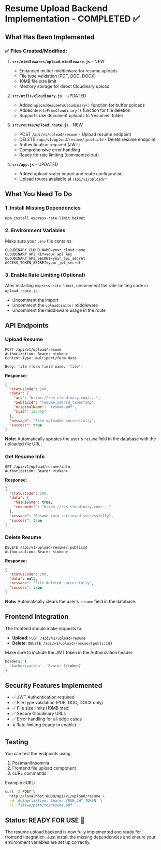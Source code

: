 # Resume Upload Backend Implementation - COMPLETED ✅

## What Has Been Implemented

### ✅ Files Created/Modified:

1. **`src/middlewares/upload.middleware.js`** - NEW
   - Enhanced multer middleware for resume uploads
   - File type validation (PDF, DOC, DOCX)
   - 10MB file size limit
   - Memory storage for direct Cloudinary upload

2. **`src/utils/cloudinary.js`** - UPDATED
   - Added `uploadResumeToCloudinary()` function for buffer uploads
   - Added `deleteFromCloudinary()` function for file deletion
   - Supports raw document uploads to 'resumes' folder

3. **`src/routes/upload.route.js`** - NEW
   - POST `/api/v1/upload/resume` - Upload resume endpoint
   - DELETE `/api/v1/upload/resume/:publicId` - Delete resume endpoint
   - Authentication required (JWT)
   - Comprehensive error handling
   - Ready for rate limiting (commented out)

4. **`src/app.js`** - UPDATED
   - Added upload router import and route configuration
   - Upload routes available at `/api/v1/upload/*`

## What You Need To Do

### 1. Install Missing Dependencies
```bash
npm install express-rate-limit helmet
```

### 2. Environment Variables
Make sure your `.env` file contains:
```env
CLOUDINARY_CLOUD_NAME=your_cloud_name
CLOUDINARY_API_KEY=your_api_key
CLOUDINARY_API_SECRET=your_api_secret
ACCESS_TOKEN_SECRET=your_jwt_secret
```

### 3. Enable Rate Limiting (Optional)
After installing `express-rate-limit`, uncomment the rate limiting code in `upload.route.js`:
- Uncomment the import
- Uncomment the `uploadLimiter` middleware
- Uncomment the middleware usage in the route

## API Endpoints

### Upload Resume
```
POST /api/v1/upload/resume
Authorization: Bearer <token>
Content-Type: multipart/form-data

Body: file (form field name: 'file')
```

**Response:**
```json
{
  "statusCode": 200,
  "data": {
    "url": "https://res.cloudinary.com/...",
    "publicId": "resume_userId_timestamp",
    "originalName": "resume.pdf",
    "size": 1234567
  },
  "message": "File uploaded successfully",
  "success": true
}
```

**Note:** Automatically updates the user's `resume` field in the database with the uploaded file URL.

### Get Resume Info
```
GET /api/v1/upload/resume/info
Authorization: Bearer <token>
```

**Response:**
```json
{
  "statusCode": 200,
  "data": {
    "hasResume": true,
    "resumeUrl": "https://res.cloudinary.com/..."
  },
  "message": "Resume info retrieved successfully",
  "success": true
}
```

### Delete Resume
```
DELETE /api/v1/upload/resume/:publicId
Authorization: Bearer <token>
```

**Response:**
```json
{
  "statusCode": 200,
  "data": null,
  "message": "File deleted successfully",
  "success": true
}
```

**Note:** Automatically clears the user's `resume` field in the database.

## Frontend Integration

The frontend should make requests to:
- **Upload**: `POST /api/v1/upload/resume`
- **Delete**: `DELETE /api/v1/upload/resume/{publicId}`

Make sure to include the JWT token in the Authorization header:
```javascript
headers: {
  'Authorization': `Bearer ${token}`
}
```

## Security Features Implemented

- ✅ JWT Authentication required
- ✅ File type validation (PDF, DOC, DOCX only)
- ✅ File size limits (10MB max)
- ✅ Secure Cloudinary URLs
- ✅ Error handling for all edge cases
- ⏳ Rate limiting (ready to enable)

## Testing

You can test the endpoints using:
1. Postman/Insomnia
2. Frontend file upload component
3. cURL commands

Example cURL:
```bash
curl -X POST \
  http://localhost:8000/api/v1/upload/resume \
  -H 'Authorization: Bearer YOUR_JWT_TOKEN' \
  -F 'file=@/path/to/resume.pdf'
```

## Status: READY FOR USE 🚀

The resume upload backend is now fully implemented and ready for frontend integration. Just install the missing dependencies and ensure your environment variables are set up correctly.
